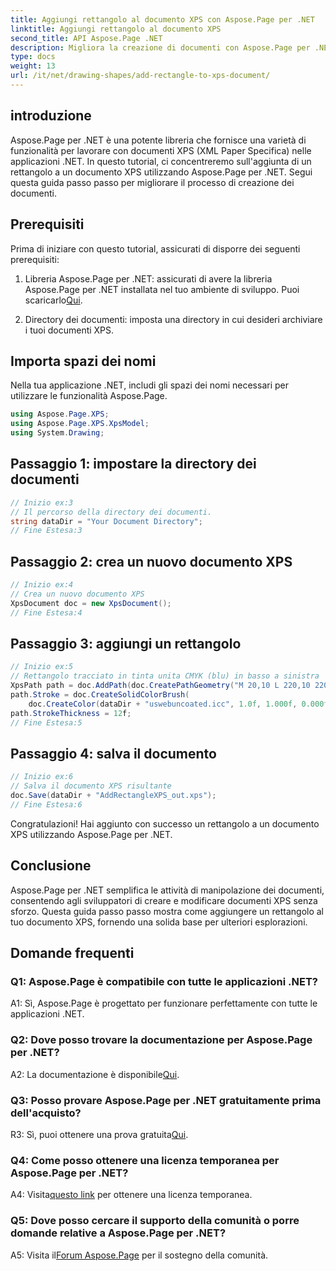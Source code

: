 ```yaml
---
title: Aggiungi rettangolo al documento XPS con Aspose.Page per .NET
linktitle: Aggiungi rettangolo al documento XPS
second_title: API Aspose.Page .NET
description: Migliora la creazione di documenti con Aspose.Page per .NET. Scopri come aggiungere rettangoli ai documenti XPS in questo tutorial passo passo.
type: docs
weight: 13
url: /it/net/drawing-shapes/add-rectangle-to-xps-document/
---
```

## introduzione

Aspose.Page per .NET è una potente libreria che fornisce una varietà di funzionalità per lavorare con documenti XPS (XML Paper Specifica) nelle applicazioni .NET. In questo tutorial, ci concentreremo sull'aggiunta di un rettangolo a un documento XPS utilizzando Aspose.Page per .NET. Segui questa guida passo passo per migliorare il processo di creazione dei documenti.

## Prerequisiti

Prima di iniziare con questo tutorial, assicurati di disporre dei seguenti prerequisiti:

1.  Libreria Aspose.Page per .NET: assicurati di avere la libreria Aspose.Page per .NET installata nel tuo ambiente di sviluppo. Puoi scaricarlo[Qui](https://releases.aspose.com/page/net/).

2. Directory dei documenti: imposta una directory in cui desideri archiviare i tuoi documenti XPS.

## Importa spazi dei nomi

Nella tua applicazione .NET, includi gli spazi dei nomi necessari per utilizzare le funzionalità Aspose.Page.

```csharp
using Aspose.Page.XPS;
using Aspose.Page.XPS.XpsModel;
using System.Drawing;
```

## Passaggio 1: impostare la directory dei documenti

```csharp
// Inizio ex:3
// Il percorso della directory dei documenti.
string dataDir = "Your Document Directory";
// Fine Estesa:3
```

## Passaggio 2: crea un nuovo documento XPS

```csharp
// Inizio ex:4
// Crea un nuovo documento XPS
XpsDocument doc = new XpsDocument();
// Fine Estesa:4
```

## Passaggio 3: aggiungi un rettangolo

```csharp
// Inizio ex:5
// Rettangolo tracciato in tinta unita CMYK (blu) in basso a sinistra
XpsPath path = doc.AddPath(doc.CreatePathGeometry("M 20,10 L 220,10 220,100 20,100 Z"));
path.Stroke = doc.CreateSolidColorBrush(
    doc.CreateColor(dataDir + "uswebuncoated.icc", 1.0f, 1.000f, 0.000f, 0.000f, 0.000f));
path.StrokeThickness = 12f;
// Fine Estesa:5
```

## Passaggio 4: salva il documento

```csharp
// Inizio ex:6
// Salva il documento XPS risultante
doc.Save(dataDir + "AddRectangleXPS_out.xps");
// Fine Estesa:6
```

Congratulazioni! Hai aggiunto con successo un rettangolo a un documento XPS utilizzando Aspose.Page per .NET.

## Conclusione

Aspose.Page per .NET semplifica le attività di manipolazione dei documenti, consentendo agli sviluppatori di creare e modificare documenti XPS senza sforzo. Questa guida passo passo mostra come aggiungere un rettangolo al tuo documento XPS, fornendo una solida base per ulteriori esplorazioni.

## Domande frequenti

### Q1: Aspose.Page è compatibile con tutte le applicazioni .NET?

A1: Sì, Aspose.Page è progettato per funzionare perfettamente con tutte le applicazioni .NET.

### Q2: Dove posso trovare la documentazione per Aspose.Page per .NET?

 A2: La documentazione è disponibile[Qui](https://reference.aspose.com/page/net/).

### Q3: Posso provare Aspose.Page per .NET gratuitamente prima dell'acquisto?

 R3: Sì, puoi ottenere una prova gratuita[Qui](https://releases.aspose.com/).

### Q4: Come posso ottenere una licenza temporanea per Aspose.Page per .NET?

 A4: Visita[questo link](https://purchase.aspose.com/temporary-license/) per ottenere una licenza temporanea.

### Q5: Dove posso cercare il supporto della comunità o porre domande relative a Aspose.Page per .NET?

 A5: Visita il[Forum Aspose.Page](https://forum.aspose.com/c/page/39) per il sostegno della comunità.